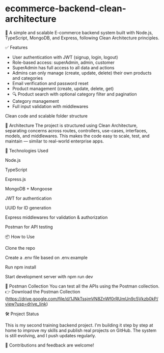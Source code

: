 # ecommerce-backend-clean-architecture
🎯 A simple and scalable E-commerce backend system built with Node.js, TypeScript, MongoDB, and Express, following Clean Architecture principles.

✅ Features

- User authentication with JWT (signup, login, logout)
- Role-based access: superAdmin, admin, customer
- SuperAdmin has full access to all data and actions
- Admins can only manage (create, update, delete) their own products and categories
- Email verification and password reset
- Product management (create, update, delete, get)
- 🔍 Product search with optional category filter and pagination
- Category management
- Full input validation with middlewares

Clean code and scalable folder structure

📁 Architecture
The project is structured using Clean Architecture, separating concerns across routes, controllers, use-cases, interfaces, models, and middlewares.
This makes the code easy to scale, test, and maintain — similar to real-world enterprise apps.

🧪 Technologies Used

Node.js

TypeScript

Express.js

MongoDB + Mongoose

JWT for authentication

UUID for ID generation

Express middlewares for validation & authorization

Postman for API testing

📦 How to Use

Clone the repo

Create a .env file based on .env.example

Run npm install

Start development server with npm run dev

🧪 Postman Collection
You can test all the APIs using the Postman collection.
👉 Download the Postman Collection
   (https://drive.google.com/file/d/1JNkTssjmVN8ZnWf0rRUmUn9c5Vkzb0kP/view?usp=drive_link)

🛠️ Project Status

This is my second training backend project. I'm building it step by step at home to improve my skills and publish real projects on GitHub. The system is still evolving, and I push updates regularly.

🤝 Contributions and feedback are welcome!

